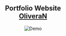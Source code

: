 <h2 align="center">
  Portfolio Website <br/>
  <a href="" target="_blank">OliveraN</a>
</h2>
<div align="center">
  <img alt="Demo" src="" />
</div>

<br/>
